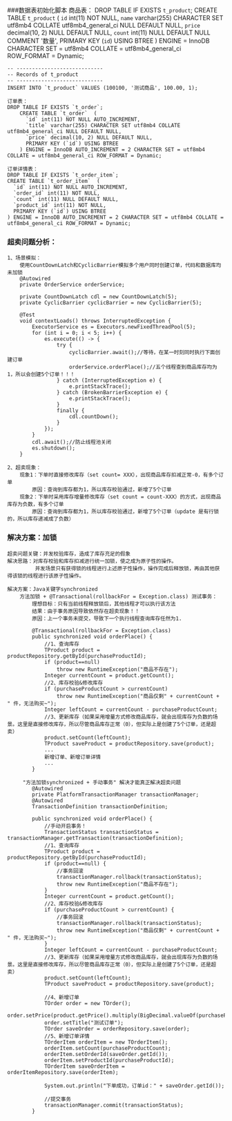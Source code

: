 ###数据表初始化脚本
    商品表：
    DROP TABLE IF EXISTS `t_product`;
    CREATE TABLE `t_product`  (
      `id` int(11) NOT NULL,
      `name` varchar(255) CHARACTER SET utf8mb4 COLLATE utf8mb4_general_ci NULL DEFAULT NULL,
      `price` decimal(10, 2) NULL DEFAULT NULL,
      `count` int(11) NULL DEFAULT NULL COMMENT '数量',
      PRIMARY KEY (`id`) USING BTREE
    ) ENGINE = InnoDB CHARACTER SET = utf8mb4 COLLATE = utf8mb4_general_ci ROW_FORMAT = Dynamic;
    
    -- ----------------------------
    -- Records of t_product
    -- ----------------------------
    INSERT INTO `t_product` VALUES (100100, '测试商品', 100.00, 1);
    
    订单表：
    DROP TABLE IF EXISTS `t_order`;
        CREATE TABLE `t_order`  (
          `id` int(11) NOT NULL AUTO_INCREMENT,
          `title` varchar(255) CHARACTER SET utf8mb4 COLLATE utf8mb4_general_ci NULL DEFAULT NULL,
          `price` decimal(10, 2) NULL DEFAULT NULL,
          PRIMARY KEY (`id`) USING BTREE
        ) ENGINE = InnoDB AUTO_INCREMENT = 2 CHARACTER SET = utf8mb4 COLLATE = utf8mb4_general_ci ROW_FORMAT = Dynamic;
     
    订单详情表：
    DROP TABLE IF EXISTS `t_order_item`;
    CREATE TABLE `t_order_item`  (
      `id` int(11) NOT NULL AUTO_INCREMENT,
      `order_id` int(11) NOT NULL,
      `count` int(11) NULL DEFAULT NULL,
      `product_id` int(11) NOT NULL,
      PRIMARY KEY (`id`) USING BTREE
    ) ENGINE = InnoDB AUTO_INCREMENT = 2 CHARACTER SET = utf8mb4 COLLATE = utf8mb4_general_ci ROW_FORMAT = Dynamic;
    
### 超卖问题分析：
    1、场景模拟：
        使用CountDownLatch和CyclicBarrier模拟多个用户同时创建订单，代码和数据库均未加锁
        @Autowired
        private OrderService orderService;
    
        private CountDownLatch cdl = new CountDownLatch(5);
        private CyclicBarrier cyclicBarrier = new CyclicBarrier(5);
    
        @Test
        void contextLoads() throws InterruptedException {
            ExecutorService es = Executors.newFixedThreadPool(5);
            for (int i = 0; i < 5; i++) {
                es.execute(() -> {
                    try {
                        cyclicBarrier.await();//等待，在某一时刻同时执行下面创建订单
                        orderService.orderPlace();//五个线程查到商品库存均为1，所以会创建5个订单！！！
                    } catch (InterruptedException e) {
                        e.printStackTrace();
                    } catch (BrokenBarrierException e) {
                        e.printStackTrace();
                    }
                    finally {
                        cdl.countDown();
                    }
                });
            }
            cdl.await();//防止线程池关闭
            es.shutdown();
        }
        
    2、超卖现象：
        现象1：下单时直接修改库存（set count= XXX），出现商品库存扣减正常-0，有多个订单
            原因：查询到库存都为1，所以库存校验通过，新增了5个订单
        现象2：下单时采用库存增量修改库存（set count = count-XXX）的方式，出现商品库存为负数，有多个订单
            原因：查询到库存都为1，所以库存校验通过，新增了5个订单（update 是有行锁的，所以库存递减成了负数）
        
### 解决方案：加锁    
    超卖问题关键：并发校验库存，造成了库存充足的假象    
    解决思路：对库存校验和库存扣减进行统一加锁，使之成为原子性的操作。
             并发场景只有获得锁的线程进行上述原子性操作，操作完成后释放锁，再由其他获得该锁的线程进行该原子性操作。
             
    解决方案：Java关键字synchronized
        方法加锁 + @Transactional(rollbackFor = Exception.class) 测试事务：
            理想目标：只有当前线程释放锁后，其他线程才可以执行该方法
            结果：由于事务原因导致依然存在超卖现象！！
            原因：上一个事务未提交，导致下一个执行线程查询库存任然为1.
            
            @Transactional(rollbackFor = Exception.class)
            public synchronized void orderPlace() {
                //1、查询库存
                TProduct product = productRepository.getById(purchaseProductId);
                if (product==null)
                    throw new RuntimeException("商品不存在");
                Integer currentCount = product.getCount();
                //2、库存校验&修改库存
                if (purchaseProductCount > currentCount)
                    throw new RuntimeException("商品仅剩" + currentCount + " 件，无法购买~");
                Integer leftCount = currentCount - purchaseProductCount;
                //3、更新库存（如果采用增量方式修改商品库存，就会出现库存为负数的场景。这里是直接修改库存，所以尽管商品库存正常（0），但实际上是创建了5个订单，还是超卖）
                product.setCount(leftCount);
                TProduct saveProduct = productRepository.save(product);
                ...
                新增订单、新增订单详情
                ...
            }    
        
         "方法加锁synchronized + 手动事务" 解决才能真正解决超卖问题
            @Autowired
            private PlatformTransactionManager transactionManager;
            @Autowired
            TransactionDefinition transactionDefinition;
        
            public synchronized void orderPlace() {
                //手动开启事务！
                TransactionStatus transactionStatus = transactionManager.getTransaction(transactionDefinition);
                //1、查询库存
                TProduct product = productRepository.getById(purchaseProductId);
                if (product==null) {
                    //事务回滚
                    transactionManager.rollback(transactionStatus);
                    throw new RuntimeException("商品不存在");
                }
                Integer currentCount = product.getCount();
                //2、库存校验&修改库存
                if (purchaseProductCount > currentCount) {
                    //事务回滚
                    transactionManager.rollback(transactionStatus);
                    throw new RuntimeException("商品仅剩" + currentCount + " 件，无法购买~");
                }
                Integer leftCount = currentCount - purchaseProductCount;
                //3、更新库存（如果采用增量方式修改商品库存，就会出现库存为负数的场景。这里是直接修改库存，所以尽管商品库存正常（0），但实际上是创建了5个订单，还是超卖）
                product.setCount(leftCount);
                TProduct saveProduct = productRepository.save(product);
        
                //4、新增订单
                TOrder order = new TOrder();
                order.setPrice(product.getPrice().multiply(BigDecimal.valueOf(purchaseProductCount)));
                order.setTitle("测试订单");
                TOrder saveOrder = orderRepository.save(order);
                //5、新增订单详情
                TOrderItem orderItem = new TOrderItem();
                orderItem.setCount(purchaseProductCount);
                orderItem.setOrderId(saveOrder.getId());
                orderItem.setProductId(purchaseProductId);
                TOrderItem saveOrderItem = orderItemRepository.save(orderItem);
        
                System.out.println("下单成功，订单id：" + saveOrder.getId());
        
                //提交事务
                transactionManager.commit(transactionStatus);
            } 